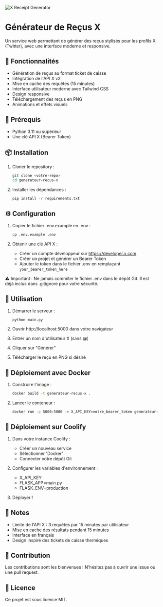 ![X Receipt Generator](@X_Receipt_Generator.png)

# Générateur de Reçus X

Un service web permettant de générer des reçus stylisés pour les profils X (Twitter), avec une interface moderne et responsive.

## 🌟 Fonctionnalités

- Génération de reçus au format ticket de caisse
- Intégration de l'API X v2
- Mise en cache des requêtes (15 minutes)
- Interface utilisateur moderne avec Tailwind CSS
- Design responsive
- Téléchargement des reçus en PNG
- Animations et effets visuels

## 🔧 Prérequis

- Python 3.11 ou supérieur
- Une clé API X (Bearer Token)

## 📦 Installation

1. Cloner le repository :
   ```bash
   git clone <votre-repo>
   cd generateur-recus-x
   ```

2. Installer les dépendances :
   ```bash
   pip install -r requirements.txt
   ```

## ⚙️ Configuration

1. Copier le fichier .env.example en .env :
   ```bash
   cp .env.example .env
   ```

2. Obtenir une clé API X :
   - Créer un compte développeur sur https://developer.x.com
   - Créer un projet et générer un Bearer Token
   - Ajouter le token dans le fichier .env en remplaçant `your_bearer_token_here`

⚠️ Important : Ne jamais commiter le fichier .env dans le dépôt Git. Il est déjà inclus dans .gitignore pour votre sécurité.

## 🚀 Utilisation

1. Démarrer le serveur :
   ```bash
   python main.py
   ```

2. Ouvrir http://localhost:5000 dans votre navigateur
3. Entrer un nom d'utilisateur X (sans @)
4. Cliquer sur "Générer"
5. Télécharger le reçu en PNG si désiré

## 🐳 Déploiement avec Docker

1. Construire l'image :
   ```bash
   docker build -t generateur-recus-x .
   ```

2. Lancer le conteneur :
   ```bash
   docker run -p 5000:5000 -e X_API_KEY=votre_bearer_token generateur-recus-x
   ```

## 🚀 Déploiement sur Coolify

1. Dans votre instance Coolify :
   - Créer un nouveau service
   - Sélectionner 'Docker'
   - Connecter votre dépôt Git

2. Configurer les variables d'environnement :
   - X_API_KEY
   - FLASK_APP=main.py
   - FLASK_ENV=production

3. Déployer !

## 📝 Notes

- Limite de l'API X : 3 requêtes par 15 minutes par utilisateur
- Mise en cache des résultats pendant 15 minutes
- Interface en français
- Design inspiré des tickets de caisse thermiques

## 🤝 Contribution

Les contributions sont les bienvenues ! N'hésitez pas à ouvrir une issue ou une pull request.

## 📜 Licence

Ce projet est sous licence MIT.
